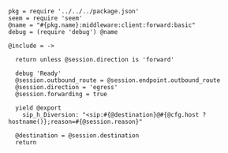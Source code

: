     pkg = require '../../../package.json'
    seem = require 'seem'
    @name = "#{pkg.name}:middleware:client:forward:basic"
    debug = (require 'debug') @name

    @include = ->

      return unless @session.direction is 'forward'

      debug 'Ready'
      @session.outbound_route = @session.endpoint.outbound_route
      @session.direction = 'egress'
      @session.forwarding = true

      yield @export
        sip_h_Diversion: "<sip:#{@destination}@#{@cfg.host ? hostname()};reason=#{@session.reason}"

      @destination = @session.destination
      return
